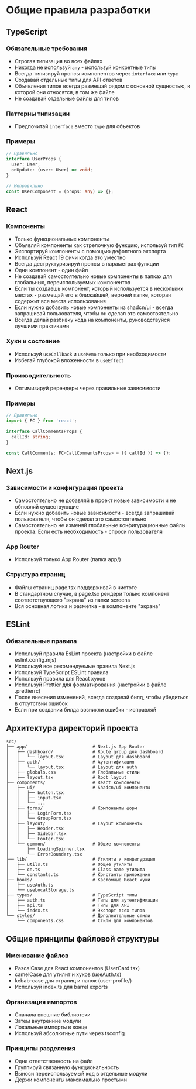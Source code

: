 # Общие правила разработки

## TypeScript

### Обязательные требования

- Строгая типизация во всех файлах
- Никогда не используй `any` - используй конкретные типы
- Всегда типизируй пропсы компонентов через `interface` или `type`
- Создавай отдельные типы для API ответов
- Объявления типов всегда размещай рядом с основной сущностью, к которой они относятся, в том же файле
- Не создавай отдельные файлы для типов

### Паттерны типизации

- Предпочитай `interface` вместо `type` для объектов

### Примеры

```typescript
// Правильно
interface UserProps {
  user: User;
  onUpdate: (user: User) => void;
}

// Неправильно
const UserComponent = (props: any) => {};
```

## React

### Компоненты

- Только функциональные компоненты
- Объявляй компоненты как стрелочную функцию, используй тип `FC`
- Экспортируй компоненты с помощью дефолтного экспорта
- Используй React 19 фичи когда это уместно
- Всегда деструктуризируй пропсы в параметрах функции
- Одни компонент - один файл
- Не создавай самостоятельно новые компоненты в папках для глобальных, переиспользуемых компонентов
- Если ты создаешь компонент, который используется в нескольких местах - размещай его в ближайшей, верхней папке, которая содержит все места использования
- Если нужно добавить новые компоненты из shadcn/ui - всегда запрашивай пользователя, чтобы он сделал это самостоятельно
- Всегда делай разбивку кода на компоненты, руководствуйся лучшими практиками

### Хуки и состояние

- Используй `useCallback` и `useMemo` только при необходимости
- Избегай глубокой вложенности в `useEffect`

### Производительность

- Оптимизируй ререндеры через правильные зависимости

### Примеры

```typescript
// Правильно
import { FC } from 'react';

interface CallCommentsProps {
  callId: string;
}

const CallComments: FC<CallCommentsProps> = ({ callId }) => {};
```

## Next.js

### Зависимости и конфигурация проекта

- Самостоятельно не добавляй в проект новые зависимости и не обновляй существующие
- Если нужно добавить новые зависимости - всегда запрашивай пользователя, чтобы он сделал это самостоятельно
- Самостоятельно не изменяй глобальные конфигурационные файлы проекта. Если есть необходимость - спроси пользователя

### App Router

- Используй только App Router (папка app/)

### Структура страниц

- Файлы страниц page.tsx поддерживай в чистоте
- В стандартном случае, в page.tsx рендери только компонент соответствующего "экрана" из папки screens
- Вся основная логика и разметка - в компоненте "экрана"

## ESLint

### Обязательные правила

- Используй правила EsLint проекта (настройки в файле eslint.config.mjs)
- Используй все рекомендуемые правила Next.js
- Используй TypeScript ESLint правила
- Используй правила для React хуков
- Используй Prettier для форматирования (настройки в файле .prettierrc)
- После внесения изменений, всегда создавай билд, чтобы убедиться в отсутствии ошибок
- Если при создании билда возникли ошибки - исправляй

## Архитектура директорий проекта

```
src/
├── app/                         # Next.js App Router
│   ├── dashboard/               # Route group для dashboard
│   │   └── layout.tsx           # Layout для dashboard
│   ├── auth/                    # Аутентификация
│   │   └── layout.tsx           # Layout для auth
│   ├── globals.css              # Глобальные стили
│   ├── layout.tsx               # Root layout
├── components/                  # React компоненты
│   ├── ui/                      # Shadcn/ui компоненты
│   │   ├── button.tsx
│   │   ├── input.tsx
│   │   └── ...
│   ├── forms/                   # Компоненты форм
│   │   ├── LoginForm.tsx
│   │   └── GroupForm.tsx
│   ├── layout/                  # Layout компоненты
│   │   ├── Header.tsx
│   │   ├── Sidebar.tsx
│   │   └── Footer.tsx
│   └── common/                  # Общие компоненты
│       ├── LoadingSpinner.tsx
│       └── ErrorBoundary.tsx
├── lib/                         # Утилиты и конфигурация
│   ├── utils.ts                 # Общие утилиты
│   ├── cn.ts                    # Class name утилита
│   └── constants.ts             # Константы приложения
├── hooks/                       # Кастомные React хуки
│   ├── useAuth.ts
│   └── useLocalStorage.ts
├── types/                       # TypeScript типы
│   ├── auth.ts                  # Типы для аутентификации
│   ├── api.ts                   # Типы для API
│   └── index.ts                 # Экспорт всех типов
└── styles/                      # Дополнительные стили
    └── components.css           # Стили для компонентов
```

## Общие принципы файловой структуры

### Именование файлов

- PascalCase для React компонентов (UserCard.tsx)
- camelCase для утилит и хуков (useAuth.ts)
- kebab-case для страниц и папок (user-profile/)
- Используй index.ts для barrel exports

### Организация импортов

- Сначала внешние библиотеки
- Затем внутренние модули
- Локальные импорты в конце
- Используй абсолютные пути через tsconfig

### Принципы разделения

- Одна ответственность на файл
- Группируй связанную функциональность
- Выноси переиспользуемый код в отдельные модули
- Держи компоненты максимально простыми
